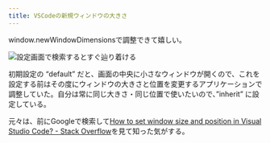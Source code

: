 ```yaml
---
title: VSCodeの新規ウィンドウの大きさ
---
```

window.newWindowDimensionsで調整できて嬉しい。

![](https://lh3.googleusercontent.com/docs/ADP-6oEBfVoyHjxEz_ldddd0P5WLoPVPuMqSGp1ncWF888u3dYYKaoyYMizEPZ_OuMuXQY1aKF-H7CVTT_G85B6Yk30e4YMUmg_zGWJIeX394sl2Kfd7YZOqdvxV7A05_DJO8DuAjIGuUXEDeBBLBgH3ufOhC7xq0Da5dHv8x07k-eC7r7jBPFS8VUbgJLTCFPXTcC7SvHtVj4YjtCjqT4fZEBPyvS9CqYvIsIubFXoM_pnOX86qvkvjZnptpqE56fEYeJrN516NvXq4_oShEj3EIswTK58-7X6KLksiVYG1pq6ByeNehWGmC5--mKi-TiZwKqHYqRg1wKtL3S3ytxrQJzRNaVBtTlUOEqX6WvxE9mWv-z0qYEELcDj8wzf0zowNDGo5vhUNSrHvCrZYBcnET5mnHuzP4qr2rf3WulGhaN6CX9JQkDUR29QEWneULRtP-LALHwbG7uK6-_fsZhiBIe1d9Hla1yXr5-Sba54bikfwaOZvrQKUTT3Xob-_Rdk3YUJWwC3QWXhJXLe3PCTeuVJ4nH4LVkP6rLHheSKji_pXsC07bYOgDNp8ZLUG_7Cee7oxWQBZ6yGvsSG9ZK_TrZXx_ThG0dHQaohbHuUJ6lfSQT1aypS9ioSqa2U1XXs77fX66OuiSwu2cL5kUKHJNwsZz9_mJlS1hAWa1CYvD9miWzYYmX9A1DQ_gGJ0X3vxHgGZNZ2GxEfTPeH__nDfPFnJ8Hyhq7RmhVDCrHfWKkni_G0w1n7bsQHxH6iuOPL0x-FxCRT4scvL32HyGM-4tqVp05a1UxqftDID34hu3FO94MFR6XhdV7yMZQ9iUR5ElecSZB84mB91A7gJEuZtBVFIg2w-rYt2LonZJ_-q6Y1i4y7jtyuKBS-TESJNvq1zrOEFQUw2m6on9ns0NU44CGSMgb92PF_GRF0qphPs6vDeGr5Qfe9aY9bvhyPPQeOCHlFOuuvu0IKleqSxQsFw-SxGJ_mQNKUbVTOc0FzOHo0l2Jbn0nb5ewGsKQFJ17UkxD4L5YN92jnj5X_vjI6VKUh5x3QCaP_aDRFVqJcjNAuW9gQL0I6s9FVDNAW43Tdu7puz6k44ADk9CdjjcXJfm7k5HfVAjBiqGZRVhQP5il1oFZ_mTkwQU-hP9GyBVfnAoWc4A2S4PV7y4m_sgWcVVt_bBExBvirg8gXk-Txms0j2iihJWbVPQssxvXJ4LVVxX6tgOZM9sNb5C4grcY-WEtnux__vapfmi5FUXYFf-_k5unDapw "設定画面で検索するとすぐ辿り着ける")

初期設定の “default” だと、画面の中央に小さなウィンドウが開くので、これを設定する前はその度にウィンドウの大きさと位置を変更するアプリケーションで調整していた。自分は常に同じ大きさ・同じ位置で使いたいので、”inherit” に設定している。

元々は、前にGoogleで検索して[How to set window size and position in Visual Studio Code? - Stack Overflow](https://stackoverflow.com/questions/44412233/how-to-set-window-size-and-position-in-visual-studio-code)を見て知った気がする。
